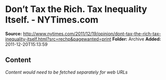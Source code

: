 # Don’t Tax the Rich. Tax Inequality Itself. - NYTimes.com

**Source:** http://www.nytimes.com/2011/12/19/opinion/dont-tax-the-rich-tax-inequality-itself.html?src=rechp&pagewanted=print
**Folder:** Archive
**Added:** 2011-12-20T15:13:59




## Content
*Content would need to be fetched separately for web URLs*
